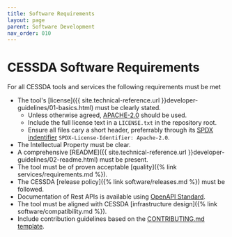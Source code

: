 ```yaml
---
title: Software Requirements
layout: page
parent: Software Development
nav_order: 010
---
```


# CESSDA Software Requirements

For all CESSDA tools and services the following requirements must be met

* The tool's [license]({{ site.technical-reference.url }}developer-guidelines/01-basics.html) must be clearly stated.
    * Unless otherwise agreed, [APACHE-2.0](https://choosealicense.com/licenses/apache-2.0/) should be used.
    * Include the full license text in a `LICENSE.txt` in the repository root.
    * Ensure all files cary a short header, preferrably through its [SPDX indentifier](https://spdx.org/) `SPDX-License-Identifier: Apache-2.0`.
* The Intellectual Property must be clear.
* A comprehensive [README]({{ site.technical-reference.url }}developer-guidelines/02-readme.html) must be present.
* The tool must be of proven acceptable [quality]({% link services/requirements.md %}).
* The CESSDA [release policy]({% link software/releases.md %}) must be followed.
* Documentation of Rest APIs is available using [OpenAPI Standard](https://swagger.io/docs/specification/about/).
* The tool must be aligned with CESSDA [infrastructure design]({% link software/compatibility.md %}).
* Include contribution guidelines based on the [CONTRIBUTING.md template](CONTRIBUTING_template.md).


